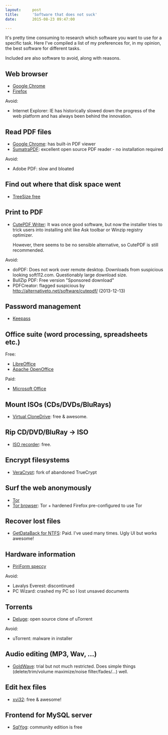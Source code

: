 ```yaml
---
layout:     post
title:      'Software that does not suck'
date:       2015-08-23 09:47:00

---
```


It's pretty time consuming to research which software you want to use for a specific task. Here I've compiled a list of my preferences for, in my opinion, the best software for different tasks.

Included are also software to avoid, along with reasons.

Web browser
-------------------------

- [Google Chrome](http://www.google.com/chrome/)
- [Firefox](https://www.mozilla.org/en-US/firefox/)

Avoid:

- Internet Explorer: IE has historically slowed down the progress of the web platform and has always been behind the innovation.

Read PDF files
-------------------------

- [Google Chrome](http://www.google.com/chrome/): has built-in PDF viewer
- [SumatraPDF](http://www.sumatrapdfreader.org/): excellent open source PDF reader - no installation required

Avoid:

- Adobe PDF: slow and bloated

Find out where that disk space went
-------------------------

- [TreeSize free](http://www.jam-software.com/treesize_free/)

Print to PDF
-------------------------

- [CutePDF Writer](http://www.cutepdf.com/Products/CutePDF/writer.asp): It was once good software, but now the installer tries to trick users
  into installing shit like Ask toolbar or Winzip registry optimizer.

  However, there seems to be no sensible alternative, so CutePDF is still recommended.

Avoid:

- doPDF: Does not work over remote desktop. Downloads from suspicious looking soft112.com.
  Questionably large download size.
- BullZip PDF: Free version "Sponsored download"
- PDFCreator: flagged suspicious by http://alternativeto.net/software/cutepdf/ (2013-12-13)

Password management
-------------------------

- [Keepass](http://keepass.info/)

Office suite (word processing, spreadsheets etc.)
-------------------------

Free:

- [LibreOffice](https://www.libreoffice.org/)
- [Apache OpenOffice](https://www.openoffice.org/)

Paid:

- [Microsoft Office](https://products.office.com/)

Mount ISOs (CDs/DVDs/BluRays)
-------------------------

- [Virtual CloneDrive](http://www.slysoft.com/en/virtual-clonedrive.html): free & awesome.

Rip CD/DVD/BluRay -> ISO
-------------------------

- [ISO recorder](http://alexfeinman.com/isorecorder.htm): free.

Encrypt filesystems
-------------------------

- [VeraCrypt](https://veracrypt.codeplex.com/): fork of abandoned TrueCrypt

Surf the web anonymously
-------------------------

- [Tor](https://www.torproject.org/)
- [Tor browser](https://www.torproject.org/projects/torbrowser.html.en): Tor + hardened Firefox pre-configured to use Tor

Recover lost files
-------------------------

- [GetDataBack for NTFS](https://www.runtime.org/data-recovery-software.htm): Paid. I've used many times. Ugly UI but works awesome!

Hardware information
-------------------------

- [PiriForm speccy](https://www.piriform.com/speccy)

Avoid:

- Lavalys Everest: discontinued
- PC Wizard: crashed my PC so I lost unsaved documents

Torrents
-------------------------

- [Deluge](http://deluge-torrent.org/): open source clone of uTorrent

Avoid:

- uTorrent: malware in installer

Audio editing (MP3, Wav, ...)
-------------------------

- [GoldWave](http://www.goldwave.com/): trial but not much restricted. Does simple things (delete/trim/volume maximize/noise filter/fades/...) well.

Edit hex files
-------------------------

- [xvi32](http://www.chmaas.handshake.de/delphi/freeware/xvi32/xvi32.htm): free & awesome!

Frontend for MySQL server
-------------------------

- [SqlYog](https://github.com/webyog/sqlyog-community/wiki/Downloads): community edition is free
